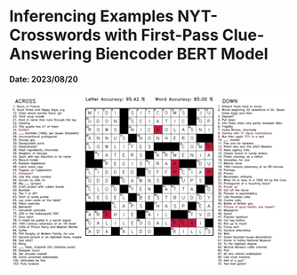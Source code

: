 # Inferencing Examples NYT-Crosswords with First-Pass Clue-Answering Biencoder BERT Model
#### Date: 2023/08/20

<p align="center">
  <img src="solved_crosswords/crossword_TODAY.jpg" width="1000" title="Solved Example" alt="">
</p>
